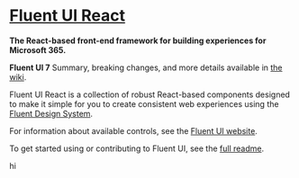 # [Fluent UI React](https://developer.microsoft.com/en-us/fluentui)

**The React-based front-end framework for building experiences for Microsoft 365.**

**Fluent UI 7** Summary, breaking changes, and more details available in [the wiki](https://github.com/microsoft/fluentui/wiki/Fabric-7).

Fluent UI React is a collection of robust React-based components designed to make it simple for you to create consistent web experiences using the [Fluent Design System](https://www.microsoft.com/design/fluent/#/).

For information about available controls, see the [Fluent UI website](https://developer.microsoft.com/en-us/fluentui).

To get started using or contributing to Fluent UI, see the [full readme](https://github.com/microsoft/fluentui/blob/master/README.md).

hi
